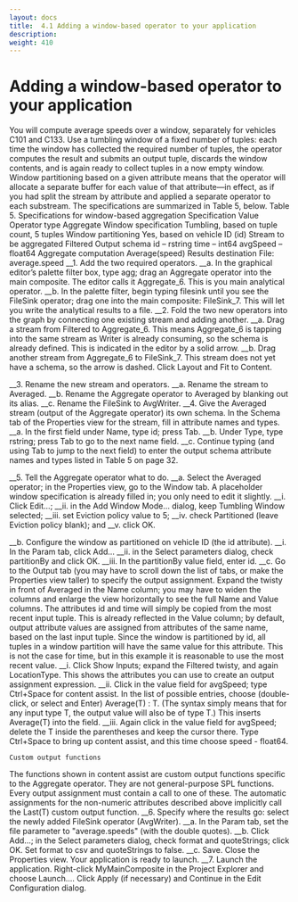 ```yaml
---
layout: docs
title:  4.1 Adding a window-based operator to your application
description:
weight: 410
---
```


# Adding a window-based operator to your application
You will compute average speeds over a window, separately for vehicles C101 and C133. Use a tumbling window of a fixed number of tuples: each time the window has collected the required number of tuples, the operator computes the result and submits an output tuple, discards the window contents, and is again ready to collect tuples in a now empty window. Window partitioning based on a given attribute means that the operator will allocate a separate buffer for each value of that attribute—in effect, as if you had split the stream by attribute and applied a separate operator to each substream. The specifications are summarized in Table 5, below.
Table 5. Specifications for window-based aggregation
Specification	Value
Operator type	Aggregate
Window specification	Tumbling, based on tuple count, 5 tuples
Window partitioning	Yes, based on vehicle ID (id)
Stream to be aggregated	Filtered
Output schema	id       – rstring
time     – int64
avgSpeed – float64
Aggregate computation	Average(speed)
Results destination	File: average.speed
__1. 	Add the two required operators.
__a. 	In the graphical editor’s palette filter box, type agg; drag an Aggregate operator into the main composite. The editor calls it Aggregate_6. This is you main analytical operator.
__b. 	In the palette filter, begin typing filesink until you see the FileSink operator; drag one into the main composite: FileSink_7. This will let you write the analytical results to a file.
__2. 	Fold the two new operators into the graph by connecting one existing stream and adding another.
__a. 	Drag a stream from Filtered to Aggregate_6. This means Aggregate_6 is tapping into the same stream as Writer is already consuming, so the schema is already defined. This is indicated in the editor by a solid arrow.
__b. 	Drag another stream from Aggregate_6 to FileSink_7. This stream does not yet have a schema, so the arrow is dashed.
Click   Layout and   Fit to Content.

__3. 	Rename the new stream and operators.
__a. 	Rename the stream to Averaged.
__b. 	Rename the Aggregate operator to Averaged by blanking out its alias.
__c. 	Rename the FileSink to AvgWriter.
__4. 	Give the Averaged stream (output of the Aggregate operator) its own schema. In the Schema tab of the Properties view for the stream, fill in attribute names and types.
__a. 	In the first field under Name, type id; press Tab.
__b. 	Under Type, type rstring; press Tab to go to the next name field.
__c. 	Continue typing (and using Tab to jump to the next field) to enter the output schema attribute names and types listed in Table 5 on page 32.

__5. 	Tell the Aggregate operator what to do.
__a. 	Select the Averaged operator; in the Properties view, go to the Window tab. A placeholder window specification is already filled in; you only need to edit it slightly.
__i. 	Click Edit…;
__ii. 	in the Add Window Mode… dialog, keep Tumbling Window selected;
__iii. 	set Eviction policy value to 5;
__iv. 	check Partitioned (leave Eviction policy blank); and
__v. 	click OK.

__b. 	Configure the window as partitioned on vehicle ID (the id attribute).
__i. 	In the Param tab, click Add…
__ii. 	in the Select parameters dialog, check partitionBy and click OK.
__iii. 	In the partitionBy value field, enter id.
__c. 	Go to the Output tab (you may have to scroll down the list of tabs, or make the Properties view taller) to specify the output assignment. Expand the twisty in front of Averaged in the Name column; you may have to widen the columns and enlarge the view horizontally to see the full Name and Value columns. The attributes id and time will simply be copied from the most recent input tuple. This is already reflected in the Value column; by default, output attribute values are assigned from attributes of the same name, based on the last input tuple.
Since the window is partitioned by id, all tuples in a window partition will have the same value for this attribute. This is not the case for time, but in this example it is reasonable to use the most recent value.
__i. 	Click Show Inputs; expand the Filtered twisty, and again LocationType. This shows the attributes you can use to create an output assignment expression.
__ii. 	Click in the value field for avgSpeed; type Ctrl+Space for content assist. In the list of possible entries, choose (double-click, or select and Enter) Average(T) : T. (The syntax simply means that for any input type T, the output value will also be of type T.) This inserts Average(T) into the field.
__iii. 	Again click in the value field for avgSpeed; delete the T inside the parentheses and keep the cursor there. Type Ctrl+Space to bring up content assist, and this time choose speed - float64.

 	Custom output functions
The functions shown in content assist are custom output functions specific to the Aggregate operator. They are not general-purpose SPL functions. Every output assignment must contain a call to one of these. The automatic assignments for the non-numeric attributes described above implicitly call the Last(T) custom output function.
__6. 	Specify where the results go: select the newly added FileSink operator (AvgWriter).
__a. 	In the Param tab, set the file parameter to "average.speeds" (with the double quotes).
__b. 	Click Add…; in the Select parameters dialog, check format and quoteStrings; click OK. Set format to csv and quoteStrings to false.
__c. 	Save. Close the Properties view. Your application is ready to launch.
__7. 	Launch the application. Right-click MyMainComposite in the Project Explorer and choose Launch…. Click Apply (if necessary) and Continue in the Edit Configuration dialog.
